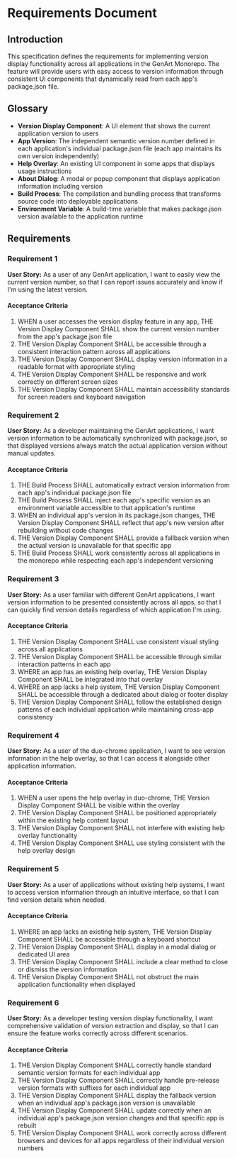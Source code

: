 # Requirements Document

## Introduction

This specification defines the requirements for implementing version display functionality across all applications in the GenArt Monorepo. The feature will provide users with easy access to version information through consistent UI components that dynamically read from each app's package.json file.

## Glossary

- **Version Display Component**: A UI element that shows the current application version to users
- **App Version**: The independent semantic version number defined in each application's individual package.json file (each app maintains its own version independently)
- **Help Overlay**: An existing UI component in some apps that displays usage instructions
- **About Dialog**: A modal or popup component that displays application information including version
- **Build Process**: The compilation and bundling process that transforms source code into deployable applications
- **Environment Variable**: A build-time variable that makes package.json version available to the application runtime

## Requirements

### Requirement 1

**User Story:** As a user of any GenArt application, I want to easily view the current version number, so that I can report issues accurately and know if I'm using the latest version.

#### Acceptance Criteria

1. WHEN a user accesses the version display feature in any app, THE Version Display Component SHALL show the current version number from the app's package.json file
2. THE Version Display Component SHALL be accessible through a consistent interaction pattern across all applications
3. THE Version Display Component SHALL display version information in a readable format with appropriate styling
4. THE Version Display Component SHALL be responsive and work correctly on different screen sizes
5. THE Version Display Component SHALL maintain accessibility standards for screen readers and keyboard navigation

### Requirement 2

**User Story:** As a developer maintaining the GenArt applications, I want version information to be automatically synchronized with package.json, so that displayed versions always match the actual application version without manual updates.

#### Acceptance Criteria

1. THE Build Process SHALL automatically extract version information from each app's individual package.json file
2. THE Build Process SHALL inject each app's specific version as an environment variable accessible to that application's runtime
3. WHEN an individual app's version in its package.json changes, THE Version Display Component SHALL reflect that app's new version after rebuilding without code changes
4. THE Version Display Component SHALL provide a fallback version when the actual version is unavailable for that specific app
5. THE Build Process SHALL work consistently across all applications in the monorepo while respecting each app's independent versioning

### Requirement 3

**User Story:** As a user familiar with different GenArt applications, I want version information to be presented consistently across all apps, so that I can quickly find version details regardless of which application I'm using.

#### Acceptance Criteria

1. THE Version Display Component SHALL use consistent visual styling across all applications
2. THE Version Display Component SHALL be accessible through similar interaction patterns in each app
3. WHERE an app has an existing help overlay, THE Version Display Component SHALL be integrated into that overlay
4. WHERE an app lacks a help system, THE Version Display Component SHALL be accessible through a dedicated about dialog or footer display
5. THE Version Display Component SHALL follow the established design patterns of each individual application while maintaining cross-app consistency

### Requirement 4

**User Story:** As a user of the duo-chrome application, I want to see version information in the help overlay, so that I can access it alongside other application information.

#### Acceptance Criteria

1. WHEN a user opens the help overlay in duo-chrome, THE Version Display Component SHALL be visible within the overlay
2. THE Version Display Component SHALL be positioned appropriately within the existing help content layout
3. THE Version Display Component SHALL not interfere with existing help overlay functionality
4. THE Version Display Component SHALL use styling consistent with the help overlay design

### Requirement 5

**User Story:** As a user of applications without existing help systems, I want to access version information through an intuitive interface, so that I can find version details when needed.

#### Acceptance Criteria

1. WHERE an app lacks an existing help system, THE Version Display Component SHALL be accessible through a keyboard shortcut
2. THE Version Display Component SHALL display in a modal dialog or dedicated UI area
3. THE Version Display Component SHALL include a clear method to close or dismiss the version information
4. THE Version Display Component SHALL not obstruct the main application functionality when displayed

### Requirement 6

**User Story:** As a developer testing version display functionality, I want comprehensive validation of version extraction and display, so that I can ensure the feature works correctly across different scenarios.

#### Acceptance Criteria

1. THE Version Display Component SHALL correctly handle standard semantic version formats for each individual app
2. THE Version Display Component SHALL correctly handle pre-release version formats with suffixes for each individual app
3. THE Version Display Component SHALL display the fallback version when an individual app's package.json version is unavailable
4. THE Version Display Component SHALL update correctly when an individual app's package.json version changes and that specific app is rebuilt
5. THE Version Display Component SHALL work correctly across different browsers and devices for all apps regardless of their individual version numbers